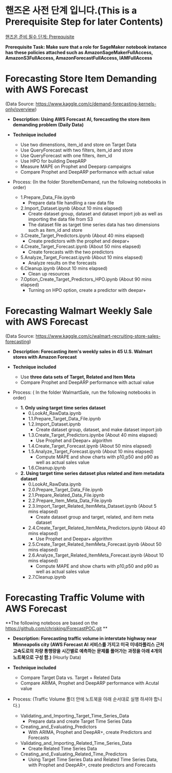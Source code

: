 
# 핸즈온 사전 단계 입니다.(This is a Prerequisite Step for later Contents)

[핸즈온 준비 필수 단게: Prerequisite](0.0.Prerequisite/Prerequisite.md)

**Prerequisite Task: Make sure that a role for SageMaker notebook instance has these policies attached such as AmazonSageMakerFullAccess, AmazonS3FullAccess, AmazonForecastFullAccess, IAMFullAccess**

# Forecasting Store Item Demanding with AWS Forecast  
(Data Source: https://www.kaggle.com/c/demand-forecasting-kernels-only/overview)

* **Description: Using AWS Forecast AI, forecasting the store item demanding problem (Daily Data)**

* **Technique included**
    * Use two dimenstions, item_id and store on Target Data
    * Use QueryForecast with two filters, item_id and store
    * Use QueryForecast with one filters, item_id 
    * Use HPO for building DeepARP 
    * Measure MAPE on Prophet and Deeparp campaigns    
    * Compare Prophet and DeepARP performance with actual value


* Process: (In the folder StoreItemDemand, run the following notebooks in order)
    * 1.Prepare_Data_File.ipynb
        * Prepare data file handling a raw data file
    * 2.Import_Dataset.ipynb (About 10 mins elapsed)
        * Create dataset group, dataset and dataset import job as well as importing the data file from S3
        * The dataset file as target time series data has two dimensions such as item_id and store
    * 3.Create_Target_Predictors.ipynb (About 40 mins elapsed)
        * Create predictors with the prophet and deepar+ 
    * 4.Create_Target_Forecast.ipynb (About 50 mins elapsed)
        * Create forecasts with the two predictors 
    * 5.Analyze_Target_Forecast.ipynb (About 10 mins elapsed)
        * Analyze results on the forecasts
    * 6.Cleanup.ipynb (About 10 mins elapsed)
        * Clean up resources
    * 7.Option_Create_Target_Predictors_HPO.ipynb (About 90 mins elapsed)
        * Turning on HPO option, create  a predictor with deepar+ 
            

# Forecasting Walmart Weekly Sale with AWS Forecast
(Data Source: https://www.kaggle.com/c/walmart-recruiting-store-sales-forecasting)

* **Description: Forecasting item's weekly sales in 45 U.S. Walmart stores with Amazon Forecast**

* **Technique included**
    * Use **three data sets of Target, Related and Item Meta**
    * Compare Prophet and DeepARP performance with actual value    


* Process: ( In the folder WalmartSale, run the following notebooks in order)
    * **1. Only using target time series dataset**
        * 0.LookAt_RawData.ipynb
        * 1.1.Prepare_Target_Data_File.ipynb
        * 1.2.Import_Dataset.ipynb
            * Create dataset group, dataset, and make dataset import job
        * 1.3.Create_Target_Predictors.ipynbe (About 40 mins elapsed)
            * Use Prophet and Deepar+ algorithm
        * 1.4.Create_Target_Forecast.ipynb (About 50 mins elapsed)
        * 1.5.Analyze_Target_Forecast.ipynb (About 10 mins elapsed)
            * Compute MAPE and show charts with p10,p50 and p90 as well as actual sales value
        * 1.6.Cleanup.ipynb
    * **2. Using target time series dataset plus related and item metadata dataset**
        * 0.LookAt_RawData.ipynb    
        * 2.0.Prepare_Target_Data_File.ipynb 
        * 2.1.Prepare_Related_Data_File.ipynb
        * 2.2.Prepare_Item_Meta_Data_File.ipynb
        * 2.3.Import_Target_Related_ItemMeta_Dataset.ipynb (About 5 mins elapsed)
            * Create dataset group and target, related, and item meta dataset
        * 2.4.Create_Target_Related_ItemMeta_Predictors.ipynb (About 40 mins elapsed)
            * Use Prophet and Deepar+ algorithm
        * 2.5.Create_Target_Related_ItemMeta_Forecast.ipynb (About 50 mins elapsed)
        * 2.6.Analyze_Target_Related_ItemMeta_Forecast.ipynb (About 10 mins elapsed)
            * Compute MAPE and show charts with p10,p50 and p90 as well as actual sales value        
        * 2.7.Cleanup.ipynb

    
# Forecasting Traffic Volume with AWS Forecast
**The following noteboos are based on the https://github.com/chrisking/ForecastPOC.git **

* **Description: Forecasting traffic volume in interstate highway near Minneapolis city (AWS Forecast AI 서비스를 가지고 미국 미네라폴리스 근처 고속도로의 차량 통행량을 시간별로 예측하는 문제를 풀어가는 과정을 아래 4개의 노트북으로 구성 함.)**
(Hourly Data)


* **Technique included**
    * Compare Target Data vs. Target + Related Data
    * Compare ARIMA, Prophet and DeepARP performance with Acutal value


* Process: (Traffic Volume 폴더 안에 노트북을 아래 순서대로 실행 하셔야 합니다.)
    * Validating_and_Importing_Target_Time_Series_Data
        * Prepare data and create Target Time Series Data
    * Creating_and_Evaluating_Predictors
        * With ARIMA, Prophet and DeepAR+, create Predictors and Forecasts
    * Validating_and_Importing_Related_Time_Series_Data 
        * Create Related Time Series Data
    * Creating_and_Evaluating_Related_Time_Predictors
        * Using Target Time Series Data and Related Time Series Data, with Prophet and DeepAR+, create predictors and Forecasts

    